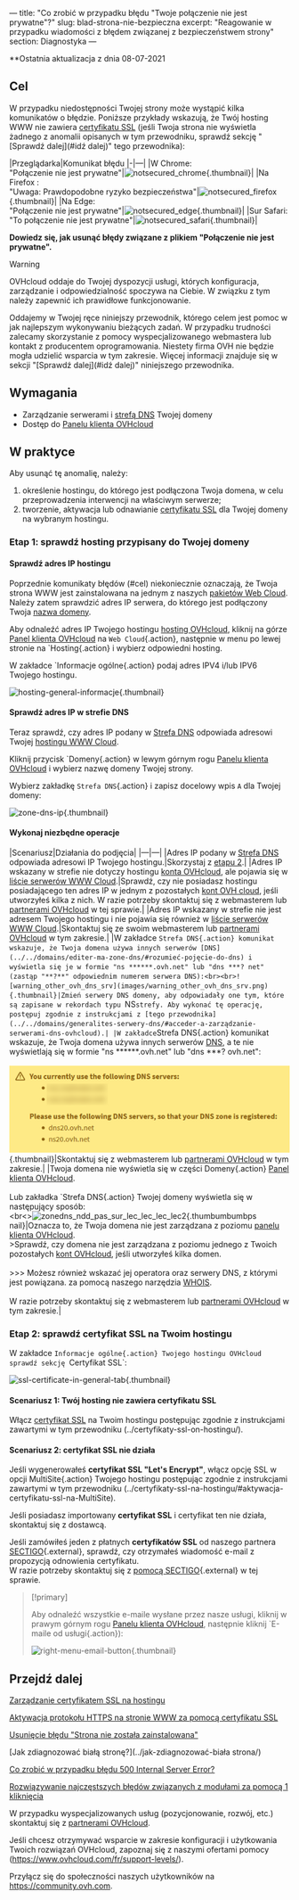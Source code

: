 —
title: "Co zrobić w przypadku błędu "Twoje połączenie nie jest prywatne"?"
slug: blad-strona-nie-bezpieczna
excerpt: "Reagowanie w przypadku wiadomości z błędem związanej z bezpieczeństwem strony"
section: Diagnostyka
—

**Ostatnia aktualizacja z dnia 08-07-2021
 
## Cel <a name="cel"></a>

W przypadku niedostępności Twojej strony może wystąpić kilka komunikatów o błędzie. Poniższe przykłady wskazują, że Twój hosting WWW nie zawiera [certyfikatu SSL](../certyfikatów-ssl-na-hostingu/) (jeśli Twoja strona nie wyświetla żadnego z anomalii opisanych w tym przewodniku, sprawdź sekcję "[Sprawdź dalej](#idź dalej)" tego przewodnika): 

|Przeglądarka|Komunikat błędu
|-|—|
|W Chrome:<br>"Połączenie nie jest prywatne"|![notsecured_chrome](images/notsecured_chrome.png){.thumbnail}|
|Na Firefox :<br>"Uwaga: Prawdopodobne ryzyko bezpieczeństwa"|![notsecured_firefox](images/notsecured_firefox.png){.thumbnail}|
|Na Edge:<br>"Połączenie nie jest prywatne"|![notsecured_edge](images/notsecured_edge.png){.thumbnail}|
|Sur Safari:<br>"To połączenie nie jest prywatne"|![notsecured_safari](images/notsecured_safari.png){.thumbnail}|

**Dowiedz się, jak usunąć błędy związane z plikiem "Połączenie nie jest prywatne".**

> [!warning]
>
> OVHcloud oddaje do Twojej dyspozycji usługi, których konfiguracja, zarządzanie i odpowiedzialność spoczywa na Ciebie. W związku z tym należy zapewnić ich prawidłowe funkcjonowanie.
>
> Oddajemy w Twojej ręce niniejszy przewodnik, którego celem jest pomoc w jak najlepszym wykonywaniu bieżących zadań. W przypadku trudności zalecamy skorzystanie z pomocy wyspecjalizowanego webmastera lub kontakt z producentem oprogramowania. Niestety firma OVH nie będzie mogła udzielić wsparcia w tym zakresie. Więcej informacji znajduje się w sekcji "[Sprawdź dalej](#idź dalej)" niniejszego przewodnika.
>

## Wymagania

- Zarządzanie serwerami i [strefą DNS](../.../domains/editer-ma-zone-dns/#rozumie-pojęcie-dns) Twojej domeny
- Dostęp do [Panelu klienta OVHcloud](https://www.ovh.com/auth/?action=gotomanager&from=https://www.ovh.com/fr/&ovhSubsidiary=fr)

## W praktyce

Aby usunąć tę anomalię, należy:

1. określenie hostingu, do którego jest podłączona Twoja domena, w celu przeprowadzenia interwencji na właściwym serwerze;
2. tworzenie, aktywacja lub odnawianie [certyfikatu SSL](../certyfikatów-ssl-na-hostingu/) dla Twojej domeny na wybranym hostingu.

### Etap 1: sprawdź hosting przypisany do Twojej domeny

#### Sprawdź adres IP hostingu

Poprzednie komunikaty błędów (#cel) niekoniecznie oznaczają, że Twoja strona WWW jest zainstalowana na jednym z naszych [pakietów Web Cloud](https://www.ovh.com/fr/hebergement-web/). Należy zatem sprawdzić adres IP serwera, do którego jest podłączony Twoja [nazwa domeny](https://www.ovh.com/fr/domaines/).

Aby odnaleźć adres IP Twojego hostingu [hosting OVHcloud](https://www.ovh.com/fr/hebergement-web/), kliknij na górze [Panel klienta OVHcloud](https://www.ovh.com/auth/?action=gotomanager&from=https://www.ovh.com/fr/&ovhSubsidiary=fr) na `Web Cloud`{.action}, następnie w menu po lewej stronie na `Hosting{.action} i wybierz odpowiedni hosting.

W zakładce `Informacje ogólne{.action} podaj adres IPV4 i/lub IPV6 Twojego hostingu.

![hosting-general-informacje](images/hosting-general-informations.png){.thumbnail}

#### Sprawdź adres IP w strefie DNS

Teraz sprawdź, czy adres IP podany w [Strefa DNS](../../domains/editer-ma-zone-dns/#rozumieć-pojęcie-dns) odpowiada adresowi Twojej [hostingu WWW Cloud](https://www.ovh.com/fr/hebergement-web/).

Kliknij przycisk `Domeny{.action} w lewym górnym rogu [Panelu klienta OVHcloud](https://www.ovh.com/auth/?action=gotomanager&from=https://www.ovh.com/fr/&ovhSubsidiary=fr) i wybierz nazwę domeny Twojej strony.

Wybierz zakładkę `Strefa DNS`{.action} i zapisz docelowy wpis `A` dla Twojej domeny:

![zone-dns-ip](images/zone-dns-ip.png){.thumbnail}

#### Wykonaj niezbędne operacje

|Scenariusz|Działania do podjęcia|
|—|—|
|Adres IP podany w [Strefa DNS](../../domains/editer-ma-zone-dns/) odpowiada adresowi IP Twojego hostingu.|Skorzystaj z [etapu 2](#etape2).|
|Adres IP wskazany w strefie nie dotyczy hostingu [konta OVHcloud](https://www.ovh.com/auth/?action=gotomanager&from=https://www.ovh.com/fr/&ovhSubsidiary=fr), ale pojawia się w [liście serwerów WWW Cloud](../liście-adresów-ip-klastrów-i-hostingów-web/).|Sprawdź, czy nie posiadasz hostingu posiadającego ten adres IP w jednym z pozostałych [kont OVH cloud](https://www.ovh.com/auth/?action=gotomanager&from=https://www.ovh.com/fr/&ovhSubsidiary=fr), jeśli utworzyłeś kilka z nich. W razie potrzeby skontaktuj się z webmasterem lub [partnerami OVHcloud](https://partner.ovhcloud.com/fr/) w tej sprawie.|
|Adres IP wskazany w strefie nie jest adresem Twojego hostingu i nie pojawia się również w [liście serwerów WWW Cloud](../liście-adresów-ip-klastrów-i-hostingów-web/).|Skontaktuj się ze swoim webmasterem lub [partnerami OVHcloud](https://partner.ovhcloud.com/fr/) w tym zakresie.|
|W zakładce `Strefa DNS{.action} komunikat wskazuje, że Twoja domena używa innych serwerów [DNS](../../domains/editer-ma-zone-dns/#rozumieć-pojęcie-do-dns) i wyświetla się je w formie "ns ******.ovh.net" lub "dns ***? net" (zastąp "**?**" odpowiednim numerem serwera DNS):<br><br>![warning_other_ovh_dns_srv](images/warning_other_ovh_dns_srv.png){.thumbnail}|Zmień serwery DNS domeny, aby odpowiadały one tym, które są zapisane w rekordach typu `NS` strefy. Aby wykonać tę operację, postępuj zgodnie z instrukcjami z [tego przewodnika](../../domains/generalites-serwery-dns/#acceder-a-zarządzanie-serwerami-dns-ovhcloud).|
|W zakładce `Strefa DNS{.action} komunikat wskazuje, że Twoja domena używa innych serwerów [DNS](../../domains/editer-ma-zone-dns/#rozumie-pojęcie-de-dns), a te nie wyświetlają się w formie "ns ******.ovh.net" lub "dns ***? ovh.net":<br><br>![warning_external_dns_srv](images/warning_external_dns_srv.png){.thumbnail}|Skontaktuj się z webmasterem lub [partnerami OVHcloud](https://partner.ovhcloud.com/fr/) w tym zakresie.|
|Twoja domena nie wyświetla się w części Domeny\{.action} [Panel klienta OVHcloud](https://www.ovh.com/auth/?action=gotomanager&from=https://www.ovh.com/fr/&ovhSubsidiary=fr).<br><br>Lub zakładka `Strefa DNS{.action} Twojej domeny wyświetla się w następujący sposób:<br><br<>![zonedns_ndd_pas_sur_lec_lec_lec_lec2](images/zonedns_ndd_pas_sur_lec2.png){.thumbumbumbps nail}|Oznacza to, że Twoja domena nie jest zarządzana z poziomu [panelu klienta OVHcloud](https://www.ovh.com/auth/?action=gotomanager&from=https://www.ovh.com/fr/&ovhSubsidiary=fr).<br>>Sprawdź, czy domena nie jest zarządzana z poziomu jednego z Twoich pozostałych [kont OVHcloud](https://www.ovh.com/auth/?action=gotomanager&from=https://www.ovh.com/fr/&ovhSubsidiary=fr), jeśli utworzyłeś kilka domen.<br><br>>>> Możesz również wskazać jej operatora oraz serwery DNS, z którymi jest powiązana. za pomocą naszego narzędzia [WHOIS](https://www.ovh.com/fr/support/outils/check_whois.pl).<br><br>W razie potrzeby skontaktuj się z webmasterem lub [partnerami OVHcloud](https://partner.ovhcloud.com/fr/) w tym zakresie.|

### Etap 2: sprawdź certyfikat SSL na Twoim hostingu <a name="etape2"></a>

W zakładce `Informacje ogólne{.action} Twojego hostingu OVHcloud sprawdź sekcję `Certyfikat SSL`:

![ssl-certificate-in-general-tab](images/ssl-certificate-in-general-tab.png){.thumbnail}

#### Scenariusz 1: Twój hosting nie zawiera certyfikatu SSL

Włącz [certyfikat SSL](https://www.ovh.com/fr/ssl/) na Twoim hostingu postępując zgodnie z instrukcjami zawartymi w tym przewodniku (../certyfikaty-ssl-on-hostingu/).

#### Scenariusz 2: certyfikat SSL nie działa

Jeśli wygenerowałeś **certyfikat SSL "Let's Encrypt"**, włącz opcję SSL w opcji MultiSite{.action} Twojego hostingu postępując zgodnie z instrukcjami zawartymi w tym przewodniku (../certyfikaty-ssl-na-hostingu/#aktywacja-certyfikatu-ssl-na-MultiSite).

Jeśli posiadasz importowany **certyfikat SSL** i certyfikat ten nie działa, skontaktuj się z dostawcą.

Jeśli zamówiłeś jeden z płatnych **certyfikatów SSL** od naszego partnera [SECTIGO](https://sectigo.com/){.external}, sprawdź, czy otrzymałeś wiadomość e-mail z propozycją odnowienia certyfikatu.
<br>W razie potrzeby skontaktuj się z [pomocą SECTIGO](https://sectigo.com/support){.external} w tej sprawie.

> [!primary]
>
> Aby odnaleźć wszystkie e-maile wysłane przez nasze usługi, kliknij w prawym górnym rogu [Panelu klienta OVHcloud](https://www.ovh.com/auth/?action=gotomanager&from=https://www.ovh.com/fr/&ovhSubsidiary=fr), następnie kliknij `E-maile od usługi{.action}):
>
>![right-menu-email-button](images/right-menu-email-button.png){.thumbnail}
>

## Przejdź dalej <a name="idź dalej"></a>

[Zarządzanie certyfikatem SSL na hostingu](../certyfikatami-ssl-na-hostingu/)

[Aktywacja protokołu HTTPS na stronie WWW za pomocą certyfikatu SSL](../zmiana-strony-WWW-https-ssl/)

[Usunięcie błędu "Strona nie została zainstalowana"](../błąd-strona-nie-zainstalowana/)

[Jak zdiagnozować białą stronę?](../jak-zdiagnozować-biała strona/)

[Co zrobić w przypadku błędu 500 Internal Server Error?](../błąd-500-internal-server-error/)

[Rozwiązywanie najczęstszych błędów związanych z modułami za pomocą 1 kliknięcia](../błędy-frequentes-modules-en-1-clic/)
 
W przypadku wyspecjalizowanych usług (pozycjonowanie, rozwój, etc.) skontaktuj się z [partnerami OVHcloud](https://partner.ovhcloud.com/fr/).

Jeśli chcesz otrzymywać wsparcie w zakresie konfiguracji i użytkowania Twoich rozwiązań OVHcloud, zapoznaj się z naszymi ofertami pomocy (https://www.ovhcloud.com/fr/support-levels/).

Przyłącz się do społeczności naszych użytkowników na <https://community.ovh.com>.